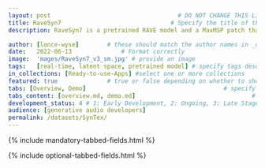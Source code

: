 ```yaml
---
layout: post                                    # DO NOT CHANGE THIS LINE
title: RaveSyn7                               # Specify the title of the post.
description: RaveSyn7 is a pretrained RAVE model and a MaxMSP patch that wraps it for playing in real time. The model was trained on seven classes of "syntex" synthetic audio textures: Peepers, Bees, Wood/metal hits, wind, applause, engine, peepers (a "night chorus" of tree frogs)  

author: [lonce-wyse]        # these should match the author names in _data/authors.yml if you want to have a dedicated page showing compilations of all your posts
date:   2022-06-13              # Format correctly
image:  'mages/RaveSyn7_v3_sm.jpg' # provide an image 
tags:   [real-time, latent space, pretrained model] # specify tags describing the post. try to re-use existing tags in the home page and add new ones if needed
in_collections: [Ready-to-use-Apps] #select one or more collections
featured: true              # true or false depending on whether to show up on the highlights page
tabs: [Overview, Demo]                                       # specify if you need tabs to show additional content organized in multiple md files.           
tabs_content: [overview.md, demo.md]                                 # content of each tab
development_status: 4 # 1: Early Development, 2: Ongoing, 3: Late Stages, 4: Finished, under maintenance, 5: Finished, no active maintenance        # specify the development status (1-5)
audience: [generative audio developers]                                                                           # specify the primary audiences for the post: [musicians, developers]
permalink: /datasets/SynTex/
---
```



[//]: # ( Must be here to load license.md, contact.md, access.md and cite.md)
{% include mandatory-tabbed-fields.html %}                  


[//]: # (# Used to load whatever tabs/tabs_content pairs specified above. <--- put these if you want additional tabbed content)
{% include optional-tabbed-fields.html %}                  

